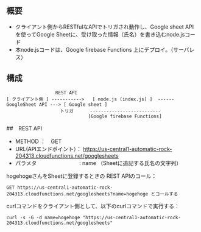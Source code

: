 ## 概要
- クライアント側からRESTfulなAPIでトリガされ動作し、Google sheet APIを使ってGoogle Sheetに、受け取った情報（氏名）を書き込むnode.jsコード
- 本node.jsコードは、Google firebase Functions 上にデプロイ。（サーバレス）

## 構成
```         
                  REST API
[ クライアント側 ] ----------->   [ node.js (index.js) ]  ------ GoogleSheet API ---> [ Google sheet ]
                  　トリガ      --------------------------
                              [Google firebase Functions]
```
##　REST API
- METHOD              ：　GET
- URL(APIエンドポイント）： https://us-central1-automatic-rock-204313.cloudfunctions.net/googlesheets
- パラメタ　　　　　　　　:  name （Sheetに追記する氏名の文字列）

hogehogeさんをSheetに登録するときの REST APIのコール：
```
GET https://us-central1-automatic-rock-204313.cloudfunctions.net/googlesheets?name=hogehoge とコールする
```

curlコマンドをクライアント側として、以下のcurlコマンドで実行する：
```
curl -s -G -d name=hogehoge "https://us-central1-automatic-rock-204313.cloudfunctions.net/googlesheets"
```

